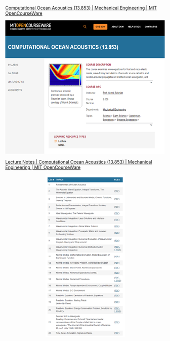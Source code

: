 [Computational Ocean Acoustics (13.853) | Mechanical Engineering | MIT OpenCourseWare](https://ocw.mit.edu/courses/2-068-computational-ocean-acoustics-13-853-spring-2003/)

<div align=center>
<img src="https://github.com/JannyCAI/MIT_Lecture_Computaional_Ocean_Acoustics/blob/main/MIT_Lecture/MIT.png" alt="MIT" width="720" height="420" />
 </div>
 
[Lecture Notes | Computational Ocean Acoustics (13.853) | Mechanical Engineering | MIT OpenCourseWare](https://ocw.mit.edu/courses/2-068-computational-ocean-acoustics-13-853-spring-2003/pages/lecture-notes/)

<div align=center>
<img src="https://github.com/JannyCAI/MIT_Lecture_Computaional_Ocean_Acoustics/blob/main/MIT_Lecture/schedule.png" alt="schedule" style="zoom:50%;" />
 </div>

